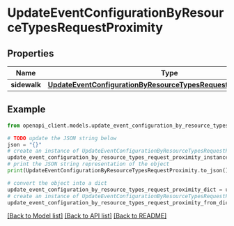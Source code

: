 # UpdateEventConfigurationByResourceTypesRequestProximity


## Properties

Name | Type | Description | Notes
------------ | ------------- | ------------- | -------------
**sidewalk** | [**UpdateEventConfigurationByResourceTypesRequestProximitySidewalk**](UpdateEventConfigurationByResourceTypesRequestProximitySidewalk.md) |  | [optional] 

## Example

```python
from openapi_client.models.update_event_configuration_by_resource_types_request_proximity import UpdateEventConfigurationByResourceTypesRequestProximity

# TODO update the JSON string below
json = "{}"
# create an instance of UpdateEventConfigurationByResourceTypesRequestProximity from a JSON string
update_event_configuration_by_resource_types_request_proximity_instance = UpdateEventConfigurationByResourceTypesRequestProximity.from_json(json)
# print the JSON string representation of the object
print(UpdateEventConfigurationByResourceTypesRequestProximity.to_json())

# convert the object into a dict
update_event_configuration_by_resource_types_request_proximity_dict = update_event_configuration_by_resource_types_request_proximity_instance.to_dict()
# create an instance of UpdateEventConfigurationByResourceTypesRequestProximity from a dict
update_event_configuration_by_resource_types_request_proximity_from_dict = UpdateEventConfigurationByResourceTypesRequestProximity.from_dict(update_event_configuration_by_resource_types_request_proximity_dict)
```
[[Back to Model list]](../README.md#documentation-for-models) [[Back to API list]](../README.md#documentation-for-api-endpoints) [[Back to README]](../README.md)


